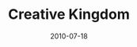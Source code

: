 ---
layout: message
category: message
series: "Kingdom Come"
title: "Creative Kingdom"
date: 2010-07-18
program-description: "The Creative Kingdom (Program)"
program: "http://www.crossroads.net/players/media/hq/07_17-18_10Program.pdf"
program-title: "The Creative Kingdom (Program)"
---